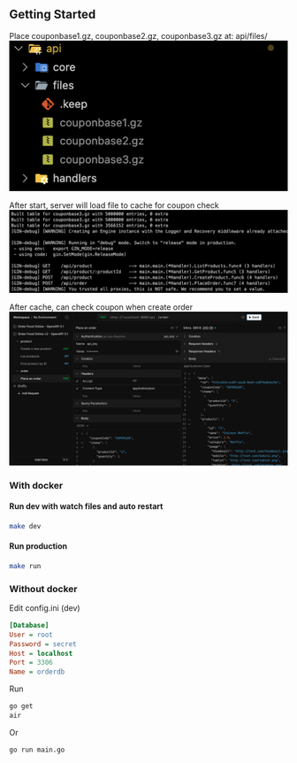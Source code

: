 ## Getting Started
Place couponbase1.gz, couponbase2.gz, couponbase3.gz at:
api/files/
![Place files](assets/files.png)

After start, server will load file to cache for coupon check
![Load done](assets/loaddone.png)

After cache, can check coupon when create order
![Load done](assets/order-openapi.png)

### With docker
#### Run dev with watch files and auto restart
```sh
make dev
```

#### Run production
```sh
make run
```

### Without docker
Edit config.ini (dev)
```ini
[Database]
User = root
Password = secret
Host = localhost
Port = 3306
Name = orderdb
```

Run
```sh
go get
air
```

Or
```sh
go run main.go
```